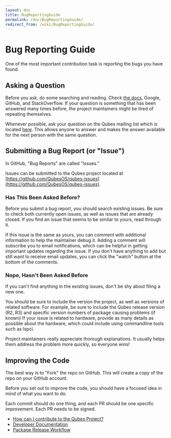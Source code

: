 ```yaml
---
layout: doc
title: BugReportingGuide
permalink: /doc/BugReportingGuide/
redirect_from: /wiki/BugReportingGuide/
---
```


Bug Reporting Guide
===================

One of the most important contribution task is reporting the bugs you have found.

Asking a Question
-----------------

Before you ask, do some searching and reading. Check [the
docs](https://www.qubes-os.org/doc/), Google, GitHub, and StackOverflow. If
your question is something that has been answered many times before, the
project maintainers might be tired of repeating themselves.

Whenever possible, ask your question on the Qubes mailing list which is
located [here](https://groups.google.com/forum/#!forum/qubes-users). This
allows anyone to answer and makes the answer available for the next person
with the same question.

Submitting a Bug Report (or "Issue")
------------------------------------

In GitHub, "Bug Reports" are called "Issues."

Issues can be submitted to the Qubes project located at
[https://github.com/QubesOS/qubes-issues](https://github.com/QubesOS/qubes-issues).

### Has This Been Asked Before?

Before you submit a bug report, you should search existing issues. Be sure
to check both currently open issues, as well as issues that are already
closed. If you find an issue that seems to be similar to yours, read
through it.

If this issue is the same as yours, you can comment with additional
information to help the maintainer debug it. Adding a comment will
subscribe you to email notifications, which can be helpful in getting
important updates regarding the issue. If you don't have anything to add
but still want to receive email updates, you can click the "watch" button
at the bottom of the comments.

### Nope, Hasn't Been Asked Before

If you can't find anything in the existing issues, don't be shy about
filing a new one.

You should be sure to include the version the project, as well as versions
of related software. For example, be sure to include the Qubes release
version (R2, R3) and specific version numbers of package causing problems
(if known)
If your issue is related to hardware, provide as many details as possible
about the hardware, which could include using commandline tools such as
lspci.

Project maintainers really appreciate thorough explanations. It usually
helps them address the problem more quickly, so everyone wins!

Improving the Code
------------------

The best way is to "Fork" the repo on GitHub. This will create a copy of
the repo on your GitHub account.

Before you set out to improve the code, you should have a focused idea in
mind of what you want to do.

Each commit should do one thing, and each PR should be one specific
improvement. Each PR needs to be signed.

* [How can I contribute to the Qubes Project?](https://www.qubes-os.org/doc/ContributingHowto/)
* [Developer Documentation](https://www.qubes-os.org/doc/)
* [Package Release Workflow](https://github.com/QubesOS/qubes-builder/blob/master/doc/ReleaseManagerWorkflow.md)
